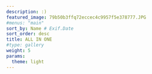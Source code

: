 ```yaml
---
description: :)
featured_image: 79b50b3ffq72eccec4c9957f5e378777.JPG
#menus: "main"
sort_by: Name # Exif.Date
sort_order: desc
title: ALL IN ONE
#type: gallery
weight: 5
params:
  theme: light
---
```

